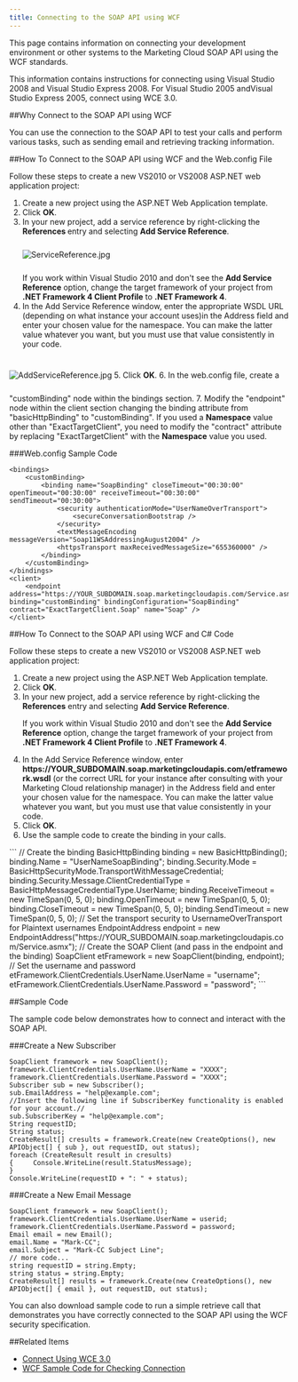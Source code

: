```yaml
---
title: Connecting to the SOAP API using WCF
---
```

This page contains information on connecting your development environment or other systems to the Marketing Cloud SOAP API using the WCF standards.

This information contains instructions for connecting using Visual Studio 2008 and Visual Studio Express 2008. For Visual Studio 2005 andVisual Studio Express 2005, connect using WCE 3.0.

##Why Connect to the SOAP API using WCF

You can use the connection to the SOAP API to test your calls and perform various tasks, such as sending email and retrieving tracking information.

##How To Connect to the SOAP API using WCF and the Web.config File

Follow these steps to create a new VS2010 or VS2008 ASP.NET web application project:
1. Create a new project using the ASP.NET Web Application template.
2. Click <strong>OK</strong>.
3. In your new project, add a service reference by right-clicking the <strong>References </strong>entry and selecting <strong>Add Service Reference</strong>.<br />
<img src="images/servicereference.jpg" alt="ServiceReference.jpg" class="img-responsive" style="margin: 25px 0;" /><br />
If you work within Visual Studio 2010 and don't see the <strong>Add Service Reference</strong> option, change the target framework of your project from <strong>.NET Framework 4 Client Profile</strong> to <strong>.NET Framework 4</strong>.
4. In the Add Service Reference window, enter the appropriate WSDL URL (depending on what instance your account uses)in the Address field and enter your chosen value for the namespace. You can make the latter value whatever you want, but you must use that value consistently in your code.<br />
<img src="images/addservicereference.jpg" alt="AddServiceReference.jpg" class="img-responsive" style="margin: 25px 0;" />
5. Click <strong>OK</strong>.
6. In the web.config file, create a "customBinding" node within the bindings section.
7. Modify the "endpoint" node within the client section changing the binding attribute from "basicHttpBinding" to "customBinding". If you used a <strong>Namespace</strong> value other than "ExactTargetClient", you need to modify the "contract" attribute by replacing "ExactTargetClient" with the <strong>Namespace</strong> value you used.

###Web.config Sample Code
```
<bindings>
    <customBinding>
        <binding name="SoapBinding" closeTimeout="00:30:00" openTimeout="00:30:00" receiveTimeout="00:30:00" sendTimeout="00:30:00">
            <security authenticationMode="UserNameOverTransport">
                <secureConversationBootstrap />
            </security>
            <textMessageEncoding messageVersion="Soap11WSAddressingAugust2004" />
            <httpsTransport maxReceivedMessageSize="655360000" />
        </binding>
    </customBinding>
</bindings>
<client>
    <endpoint address="https://YOUR_SUBDOMAIN.soap.marketingcloudapis.com/Service.asmx" binding="customBinding" bindingConfiguration="SoapBinding" contract="ExactTargetClient.Soap" name="Soap" />
</client>
```

##How To Connect to the SOAP API using WCF and C# Code

Follow these steps to create a new VS2010 or VS2008 ASP.NET web application project:
<ol>
<li>Create a new project using the ASP.NET Web Application template.</li>
<li>Click <strong>OK</strong>.</li>
<li>In your new project, add a service reference by right-clicking the <strong>References</strong> entry and selecting <strong>Add Service Reference</strong>.
<p>If you work within Visual Studio 2010 and don't see the <strong>Add Service Reference</strong> option, change the target framework of your project from <strong>.NET Framework 4 Client Profile</strong> to <strong>.NET Framework 4</strong>.</p>
</li>
<li>In the Add Service Reference window, enter <strong>https://YOUR_SUBDOMAIN.soap.marketingcloudapis.com/etframework.wsdl</strong> (or the correct URL for your instance after consulting with your Marketing Cloud relationship manager) in the Address field and enter your chosen value for the namespace. You can make the latter value whatever you want, but you must use that value consistently in your code.
</li>
<li>Click <strong>OK</strong>.</li>
<li>Use the sample code to create the binding in your calls.</li>
</ol>
```
// Create the binding
BasicHttpBinding binding = new BasicHttpBinding();
binding.Name = "UserNameSoapBinding";
binding.Security.Mode = BasicHttpSecurityMode.TransportWithMessageCredential;
binding.Security.Message.ClientCredentialType = BasicHttpMessageCredentialType.UserName;
binding.ReceiveTimeout = new TimeSpan(0, 5, 0);
binding.OpenTimeout = new TimeSpan(0, 5, 0);
binding.CloseTimeout = new TimeSpan(0, 5, 0);
binding.SendTimeout = new TimeSpan(0, 5, 0);
// Set the transport security to UsernameOverTransport for Plaintext usernames
EndpointAddress endpoint = new EndpointAddress("https://YOUR_SUBDOMAIN.soap.marketingcloudapis.com/Service.asmx");
// Create the SOAP Client (and pass in the endpoint and the binding)
SoapClient etFramework = new SoapClient(binding, endpoint);
// Set the username and password
etFramework.ClientCredentials.UserName.UserName = "username";
etFramework.ClientCredentials.UserName.Password = "password";
```

##Sample Code

The sample code below demonstrates how to connect and interact with the SOAP API.

###Create a New Subscriber

```
SoapClient framework = new SoapClient();
framework.ClientCredentials.UserName.UserName = "XXXX";
framework.ClientCredentials.UserName.Password = "XXXX";
Subscriber sub = new Subscriber();
sub.EmailAddress = "help@example.com";
//Insert the following line if SubscriberKey functionality is enabled for your account.//
sub.SubscriberKey = "help@example.com";
String requestID;
String status;
CreateResult[] cresults = framework.Create(new CreateOptions(), new APIObject[] { sub }, out requestID, out status);
foreach (CreateResult result in cresults)
{     Console.WriteLine(result.StatusMessage);
}
Console.WriteLine(requestID + ": " + status);
```

###Create a New Email Message

```
SoapClient framework = new SoapClient();
framework.ClientCredentials.UserName.UserName = userid;
framework.ClientCredentials.UserName.Password = password;
Email email = new Email();
email.Name = "Mark-CC";
email.Subject = "Mark-CC Subject Line";
// more code...
string requestID = string.Empty;
string status = string.Empty;
CreateResult[] results = framework.Create(new CreateOptions(), new APIObject[] { email }, out requestID, out status);
```
You can also download sample code to run a simple retrieve call that demonstrates you have correctly connected to the SOAP API using the WCF security specification.

##Related Items
* [Connect Using WCE 3.0](connecting_to_the_web_service_api_using_wse_30_and_net_20.htm)
* [WCF Sample Code for Checking Connection](http://help.marketingcloud.com/contentassets/5694eec7e710450b9bb3d867c40b74df/wcf_exacttarget_websample.zip)
